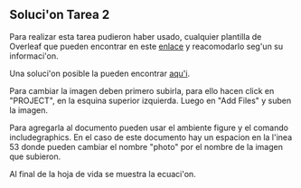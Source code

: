 ## Soluci\'on Tarea 2

Para realizar esta tarea pudieron haber usado, cualquier plantilla de Overleaf que pueden encontrar en este [enlace](https://www.overleaf.com/gallery/tagged/cv) y reacomodarlo seg\'un su informaci\'on.

Una soluci\'on posible la pueden encontrar [aqu\'i](https://www.overleaf.com/read/gpjkrnwvgmgm).

Para cambiar la imagen deben primero subirla, para ello hacen click en "PROJECT", en la esquina superior izquierda. Luego en "Add Files" y suben la imagen.

Para agregarla al documento pueden usar el ambiente figure y el comando includegraphics. En el caso de este documento hay un espacion en la l\'inea 53 donde pueden cambiar el nombre "photo" por el nombre de la imagen que subieron.

Al final de la hoja de vida se muestra la ecuaci\'on.



